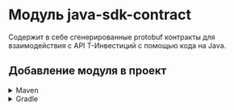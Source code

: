 # Модуль java-sdk-contract

Содержит в себе сгенерированные protobuf контракты для взаимодействия с API Т-Инвестиций с помощью кода на Java.

## Добавление модуля в проект

<details>
<summary>Maven</summary>

```xml
<dependency>
    <groupId>ru.tinkoff.piapi</groupId>
    <artifactId>java-sdk-grpc-contract</artifactId>
    <version>1.31</version>
</dependency>
```

</details>
<details>
<summary>Gradle</summary>

```groovy
implementation 'ru.tinkoff.piapi:java-sdk-grpc-contract:1.31'
```

</details>
